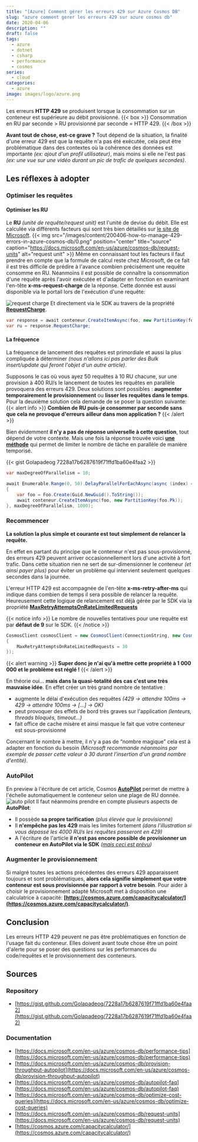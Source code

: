```yaml
---
title: "[Azure] Comment gérer les erreurs 429 sur Azure Cosmos DB"
slug: "azure comment gerer les erreurs 429 sur azure cosmos db"
date: 2020-04-06
description: ""
draft: false
tags:
  - azure
  - dotnet
  - csharp
  - performance
  - cosmos
series:
  - cloud
categories:
  - azure
image: images/logo/azure.png
---
```


Les erreurs **HTTP 429** se produisent lorsque la consommation sur un conteneur est supérieure au débit provisionné.
{{< box >}}
Consommation en RU par seconde > RU provisionné par seconde = HTTP 429.
{{< /box >}}

**Avant tout de chose, est-ce grave ?**
Tout dépend de la situation, la finalité d'une erreur 429 est que la requête n'a pas été exécutée, cela peut être problématique dans des contextes où la cohérence des données est importante *(ex: ajout d'un profil utilisateur)*, mais moins si elle ne l'est pas *(ex: une vue sur une vidéo durant un pic de trafic de quelques secondes)*.

## Les réflexes à adopter

### Optimiser les requêtes

#### Optimiser les RU

Le **RU** *(unité de requête/request unit)* est l'unité de devise du débit. Elle est calculée via différents facteurs qui sont très bien détaillés sur [le site de Microsoft](https://docs.microsoft.com/en-us/azure/cosmos-db/request-units#request-unit-considerations).
{{< img src="/images/content/200406-how-to-manage-429-errors-in-azure-cosmos-db/0.png" position="center" title="source" caption="https://docs.microsoft.com/en-us/azure/cosmos-db/request-units" alt="request unit" >}}
Même en connaissant tout les facteurs il faut prendre en compte que la formule de calcul reste chez Microsoft, de ce fait il est très difficile de prédire à l'avance combien précisément une requête consomme en RU.
Néanmoins il est possible de connaître la consommation d'une requête après l'avoir exécutée et d'adapter en fonction en examinant l'en-tête **x-ms-request-charge** de la réponse.
Cette donnée est aussi disponible via le portail lors de l'exécution d'une requête:

![request charge](/images/content/200406-how-to-manage-429-errors-in-azure-cosmos-db/1.png)
Et directement via le SDK au travers de la propriété **[RequestCharge](https://docs.microsoft.com/en-us/dotnet/api/microsoft.azure.documents.client.resourceresponsebase.requestcharge?view=azure-dotnet)**.

```c#
var response = await conteneur.CreateItemAsync(foo, new PartitionKey(foo.Pk));
var ru = response.RequestCharge;
```

#### La fréquence

La fréquence de lancement des requêtes est primordiale et aussi la plus compliquée à déterminer *(nous n'allons ici pas parler des Bulk insert/update qui feront l'objet d'un autre article)*.

Supposons le cas où vous ayez 50 requêtes à 10 RU chacune, sur une provision à 400 RU/s le lancement de toutes les requêtes en parallèle provoquera des erreurs 429.
Deux solutions sont possibles : **augmenter temporairement le provisionnement** ou **lisser les requêtes dans le temps**.
Pour la deuxième solution cela demande de se poser la question suivante:
{{< alert info >}}
**Combien de RU puis-je consommer par seconde sans que cela ne provoque d'erreurs ailleur dans mon application ?**
{{< /alert >}}

Bien évidemment **il n'y a pas de réponse universelle à cette question**, tout dépend de votre contexte.
Mais une fois la réponse trouvée voici **[une méthode](https://gist.github.com/Golapadeog/7228a17b6287619f71ffd1ba60e4faa2)** qui permet de limiter le nombre de tâche en parallèle de manière temporisé.

{{< gist Golapadeog 7228a17b6287619f71ffd1ba60e4faa2 >}}

```csharp
var maxDegreeOfParallelism = 10;

await Enumerable.Range(0, 50).DelayParallelForEachAsync(async (index) =>
{
    var foo = Foo.Create(Guid.NewGuid().ToString());
    await conteneur.CreateItemAsync(foo, new PartitionKey(foo.Pk));
}, maxDegreeOfParallelism, 1000);
```

### Recommencer

**La solution la plus simple et courante est tout simplement de relancer la requête.**

En effet en partant du principe que le conteneur n'est pas sous-provisionné, des erreurs 429 peuvent arriver occasionnellement lors d'une activité à fort trafic.
Dans cette situation rien ne sert de sur-dimensionner le conteneur *(et ainsi payer plus)* pour éviter un problème qui intervient seulement quelques secondes dans la journée.

L'erreur HTTP 429 est accompagnée de l'en-tête **x-ms-retry-after-ms** qui indique dans combien de temps il sera possible de relancer la requête.
Heureusement cette logique de relancement est déjà gérée par le SDK via la propriété **[MaxRetryAttemptsOnRateLimitedRequests](https://docs.microsoft.com/en-us/dotnet/api/microsoft.azure.cosmos.cosmosclientoptions.maxretryattemptsonratelimitedrequests?view=azure-dotnet)**

{{< notice info >}}
Le nombre de nouvelles tentatives pour une requête est par **défaut de 9** sur le SDK.
{{< /notice >}}

```c#
CosmosClient cosmosClient = new CosmosClient(ConnectionString, new CosmosClientOptions()
{
    MaxRetryAttemptsOnRateLimitedRequests = 30
});
```

{{< alert warning >}}
**Super donc je n'ai qu'à mettre cette propriété à 1 000 000 et le problème est réglé !**
{{< /alert >}}

En théorie oui… **mais dans la quasi-totalité des cas c'est une très mauvaise idée**. En effet créer un très grand nombre de tentative :

- augmente le délai d'exécution des requêtes *(429 -> attendre 100ms -> 429 -> attendre 100ms -> […] -> OK)*
- peut provoquer des effets de bord très graves sur l'application *(lenteurs, threads bloqués, timeout…)*
- fait office de cache misère et ainsi masque le fait que votre conteneur est sous-provisionné

Concernant le nombre à mettre, il n'y a pas de “nombre magique” cela est à adapter en fonction du besoin *(Microsoft recommande néanmoins par exemple de passer cette valeur à 30 durant l'insertion d'un grand nombre d'entité)*.

### AutoPilot

En preview à l'écriture de cet article, Cosmos **[AutoPilot](https://docs.microsoft.com/en-us/azure/cosmos-db/autopilot-faq)** permet de mettre à l'échelle automatiquement le conteneur selon une plage de RU donnée.
![auto pilot](/images/content/200406-how-to-manage-429-errors-in-azure-cosmos-db/2.png)
Il faut néanmoins prendre en compte plusieurs aspects de **AutoPilot**:

- Il possède **sa propre tarification** *(plus élevée que le provisionné)*
- Il **n'empêche pas les 429** mais les limites fortement *(dans l'illustration si vous dépassé les 4000 RU/s les requêtes passeront en 429)*
- A l'écriture de l'article **il n'est pas encore possible de provisionner un conteneur en AutoPilot via le SDK** *([mais ceci est prévu](https://docs.microsoft.com/en-us/azure/cosmos-db/autopilot-faq#is-there-cli-or-sdk-support-to-create-containers-or-databases-with-autopilot-mode))*

### Augmenter le provisionnement

Si malgré toutes les actions précédentes des erreurs 429 apparaissent toujours et sont problématiques, **alors cela signifie simplement que votre conteneur est sous provisionnée par rapport à votre besoin**.
Pour aider à choisir le provisionnement adapté Microsoft met à disposition une calculatrice à capacité: **[https://cosmos.azure.com/capacitycalculator/](https://cosmos.azure.com/capacitycalculator/)**.

## Conclusion

Les erreurs HTTP 429 peuvent ne pas être problématiques en fonction de l'usage fait du conteneur. Elles doivent avant toute chose être un point d'alerte pour se poser des questions sur les performances du code/requêtes et le provisionnement des conteneurs.

## Sources

### Repository

- [https://gist.github.com/Golapadeog/7228a17b6287619f71ffd1ba60e4faa2](https://gist.github.com/Golapadeog/7228a17b6287619f71ffd1ba60e4faa2)

### Documentation

- [https://docs.microsoft.com/en-us/azure/cosmos-db/performance-tips](https://docs.microsoft.com/en-us/azure/cosmos-db/performance-tips)
- [https://docs.microsoft.com/en-us/azure/cosmos-db/provision-throughput-autopilot](https://docs.microsoft.com/en-us/azure/cosmos-db/provision-throughput-autopilot)
- [https://docs.microsoft.com/en-us/azure/cosmos-db/autopilot-faq](https://docs.microsoft.com/en-us/azure/cosmos-db/autopilot-faq)
- [https://docs.microsoft.com/en-us/azure/cosmos-db/optimize-cost-queries](https://docs.microsoft.com/en-us/azure/cosmos-db/optimize-cost-queries)
- [https://docs.microsoft.com/en-us/azure/cosmos-db/request-units](https://docs.microsoft.com/en-us/azure/cosmos-db/request-units)
- [https://cosmos.azure.com/capacitycalculator/](https://cosmos.azure.com/capacitycalculator/)

